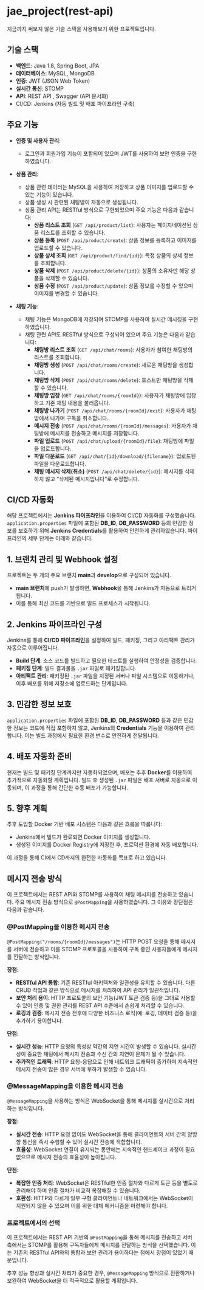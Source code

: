 # jae_project(rest-api)

지금까지 써보지 않은 기술 스택을 사용해보기 위한 프로젝트입니다.

## 기술 스택
- **백엔드**: Java 1.8, Spring Boot, JPA
- **데이터베이스**: MySQL, MongoDB
- **인증**: JWT (JSON Web Token)
- **실시간 통신**: STOMP
- **API**: REST API , Swagger (API 문서화)
- CI/CD: Jenkins (자동 빌드 및 배포 파이프라인 구축)

## 주요 기능

- **인증 및 사용자 관리**:
  - 로그인과 회원가입 기능이 포함되어 있으며 JWT를 사용하여 보안 인증을 구현하였습니다.

- **상품 관리**:
  - 상품 관련 데이터는 MySQL을 사용하여 저장하고 상품 이미지를 업로드할 수 있는 기능이 있습니다.
  - 상품 생성 시 관련된 채팅방이 자동으로 생성됩니다.
  - 상품 관리 API는 RESTful 방식으로 구현되었으며 주요 기능은 다음과 같습니다:
    - **상품 리스트 조회** (`GET /api/product/list`): 사용자는 페이지네이션된 상품 리스트를 조회할 수 있습니다.
    - **상품 등록** (`POST /api/product/create`): 상품 정보를 등록하고 이미지를 업로드할 수 있습니다.
    - **상품 상세 조회** (`GET /api/product/find/{id}`): 특정 상품의 상세 정보를 조회합니다.
    - **상품 삭제** (`POST /api/product/delete/{id}`): 상품의 소유자만 해당 상품을 삭제할 수 있습니다.
    - **상품 수정** (`POST /api/product/update`): 상품 정보를 수정할 수 있으며 이미지를 변경할 수 있습니다.

- **채팅 기능**:
  - 채팅 기능은 MongoDB에 저장되며 STOMP를 사용하여 실시간 메시징을 구현하였습니다.
  - 채팅 관련 API도 RESTful 방식으로 구성되어 있으며 주요 기능은 다음과 같습니다:
    - **채팅방 리스트 조회** (`GET /api/chat/rooms`): 사용자가 참여한 채팅방의 리스트를 조회합니다.
    - **채팅방 생성** (`POST /api/chat/rooms/create`): 새로운 채팅방을 생성합니다.
    - **채팅방 삭제** (`POST /api/chat/rooms/delete`): 호스트만 채팅방을 삭제할 수 있습니다.
    - **채팅방 입장** (`GET /api/chat/rooms/{roomId}`): 사용자가 채팅방에 입장하고 기존 채팅 내용을 불러옵니다.
    - **채팅방 나가기** (`POST /api/chat/rooms/{roomId}/exit`): 사용자가 채팅방에서 나가며 구독을 취소합니다.
    - **메시지 전송** (`POST /api/chat/rooms/{roomId}/messages`): 사용자가 채팅방에 메시지를 전송하고 메시지를 저장합니다.
    - **파일 업로드** (`POST /api/chat/upload/{roomId}/file`): 채팅방에 파일을 업로드합니다.
    - **파일 다운로드** (`GET /api/chat/{id}/download/{filename}`): 업로드된 파일을 다운로드합니다.
    - **채팅 메시지 삭제(취소)** (`POST /api/chat/delete/{id}`): 메시지를 삭제하지 않고 "삭제된 메시지입니다"로 수정합니다.

## CI/CD  자동화

해당 프로젝트에서는 **Jenkins 파이프라인**을 이용하여 CI/CD 자동화를 구성했습니다. `application.properties` 파일에 포함된 **DB_ID**, **DB_PASSWORD** 등의 민감한 정보를 보호하기 위해 **Jenkins Credentials**를 활용하여 안전하게 관리하였습니다. 파이프라인의 세부 단계는 아래와 같습니다.

## 1. 브랜치 관리 및 Webhook 설정
프로젝트는 두 개의 주요 브랜치 **main**과 **develop**으로 구성되어 있습니다.  
- **main 브랜치**에 push가 발생하면, **Webhook**을 통해 Jenkins가 자동으로 트리거됩니다. 
- 이를 통해 최신 코드를 기반으로 빌드 프로세스가 시작됩니다.

## 2. Jenkins 파이프라인 구성
Jenkins를 통해 **CI/CD 파이프라인**을 설정하여 빌드, 패키징, 그리고 아티팩트 관리가 자동으로 이루어집니다.
- **Build 단계**: 소스 코드를 빌드하고 필요한 테스트를 실행하여 안정성을 검증합니다.
- **패키징 단계**: 빌드 결과물을 `.jar` 파일로 패키징합니다.
- **아티팩트 관리**: 패키징된 `.jar` 파일을 지정된 서버나 파일 시스템으로 이동하거나, 이후 배포를 위해 저장소에 업로드하는 단계입니다.

## 3. 민감한 정보 보호
`application.properties` 파일에 포함된 **DB_ID**, **DB_PASSWORD** 등과 같은 민감한 정보는 코드에 직접 포함하지 않고, Jenkins의 **Credentials** 기능을 이용하여 관리합니다. 이는 빌드 과정에서 필요한 환경 변수로 안전하게 전달됩니다.

## 4. 배포 자동화 준비
현재는 빌드 및 패키징 단계까지만 자동화되었으며, 배포는 추후 **Docker**를 이용하여 추가적으로 자동화할 계획입니다. 빌드 후 생성된 `.jar` 파일은 배포 서버로 자동으로 이동되며, 이 과정을 통해 간단한 수동 배포가 가능합니다.

## 5. 향후 계획
추후 도입할 Docker 기반 배포 시스템은 다음과 같은 흐름을 따릅니다:
- Jenkins에서 빌드가 완료되면 Docker 이미지를 생성합니다.
- 생성된 이미지를 Docker Registry에 저장한 후, 프로덕션 환경에 자동 배포합니다.

이 과정을 통해 CI에서 CD까지의 완전한 자동화를 목표로 하고 있습니다.

## 메시지 전송 방식

이 프로젝트에서는 REST API와 STOMP를 사용하여 채팅 메시지를 전송하고 있습니다. 주요 메시지 전송 방식으로 `@PostMapping`을 사용하였습니다. 그 이유와 장단점은 다음과 같습니다.

### @PostMapping을 이용한 메시지 전송

`@PostMapping("/rooms/{roomId}/messages")`는 HTTP POST 요청을 통해 메시지를 서버에 전송하고 이를 STOMP 프로토콜을 사용하여 구독 중인 사용자들에게 메시지를 전달하는 방식입니다.

**장점**:
- **RESTful API 통합**: 기존 RESTful 아키텍처와 일관성을 유지할 수 있습니다. 다른 CRUD 작업과 같은 방식으로 메시지를 처리하여 API 관리가 일관적입니다.
- **보안 처리 용이**: HTTP 프로토콜의 보안 기능(JWT 토큰 검증 등)을 그대로 사용할 수 있어 인증 및 권한 관리를 REST API 수준에서 손쉽게 처리할 수 있습니다.
- **로깅과 검증**: 메시지 전송 전후에 다양한 비즈니스 로직(예: 로깅, 데이터 검증 등)을 추가하기 용이합니다.

**단점**:
- **실시간 성능**: HTTP 요청의 특성상 약간의 지연 시간이 발생할 수 있습니다. 실시간성이 중요한 채팅에서 메시지 전송과 수신 간의 지연이 문제가 될 수 있습니다.
- **추가적인 트래픽**: HTTP 요청-응답으로 인해 네트워크 트래픽이 증가하며 지속적인 메시지 전송이 많은 경우 서버에 부하가 발생할 수 있습니다.

### @MessageMapping을 이용한 메시지 전송

`@MessageMapping`을 사용하는 방식은 WebSocket을 통해 메시지를 실시간으로 처리하는 방식입니다.

**장점**:
- **실시간 전송**: HTTP 요청 없이도 WebSocket을 통해 클라이언트와 서버 간의 양방향 통신을 즉시 수행할 수 있어 실시간 전송에 적합합니다.
- **효율성**: WebSocket 연결이 유지되는 동안에는 지속적인 핸드셰이크 과정이 필요 없으므로 메시지 전송의 효율성이 높아집니다.

**단점**:
- **복잡한 인증 처리**: WebSocket은 RESTful한 인증 절차와 다르게 토큰 등을 별도로 관리해야 하며 인증 절차가 비교적 복잡해질 수 있습니다.
- **호환성**: HTTP와 다르게 일부 구형 클라이언트나 네트워크에서는 WebSocket이 지원되지 않을 수 있으며 이를 위한 대체 메커니즘을 마련해야 합니다.

### 프로젝트에서의 선택

이 프로젝트에서는 REST API 기반의 `@PostMapping`을 통해 메시지를 전송하고 서버 측에서는 STOMP를 활용해 구독자들에게 메시지를 전달하는 방식을 선택했습니다. 이는 기존의 RESTful API와의 통합과 보안 관리가 용이하다는 점에서 장점이 있었기 때문입니다.

추후 성능 향상과 실시간 처리가 중요한 경우, `@MessageMapping` 방식으로 전환하거나 보완하여 WebSocket을 더 적극적으로 활용할 계획입니다.

